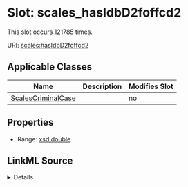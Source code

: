 

# Slot: scales_hasIdbD2foffcd2




This slot occurs 121785 times.


URI: [scales:hasIdbD2foffcd2](http://schemas.scales-okn.org/rdf/scales#hasIdbD2foffcd2)



<!-- no inheritance hierarchy -->





## Applicable Classes

| Name | Description | Modifies Slot |
| --- | --- | --- |
| [ScalesCriminalCase](../classes/ScalesCriminalCase.md) |  |  no  |







## Properties

* Range: [xsd:double](http://www.w3.org/2001/XMLSchema#double)







## LinkML Source

<details>

```yaml
name: scales_hasIdbD2foffcd2
from_schema: okns:scales-kg
rank: 1000
slot_uri: scales:hasIdbD2foffcd2
alias: scales_hasIdbD2foffcd2
domain_of:
- scales_CriminalCase
range: double

```
</details>